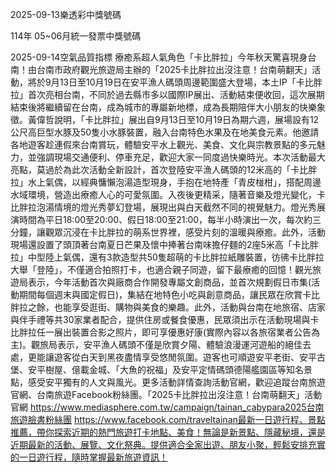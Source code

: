 
2025-09-13樂透彩中獎號碼

                                
114年 05~06月統一發票中獎號碼
                             
2025-09-14空氣品質指標
                              療癒系超人氣角色「卡比胖拉」今年秋天驚喜現身台南！由台南市政府觀光旅遊局主辦的「2025卡比胖拉出沒注意！台南萌翻天」活動，將於9月13日至10月19日在安平漁人碼頭周邊範圍盛大登場，本土IP「卡比胖拉」首次亮相台南，不同於過去縣市多以國際IP展出、活動結束便收回，這次展期結束後將繼續留在台南，成為城市的專屬新地標，成為長期陪伴大小朋友的快樂象徵。黃偉哲說明，「卡比胖拉」展出自9月13日至10月19日為期六週，展場設有12公尺高巨型水豚及50隻小水豚裝置，融入台南特色水果及在地美食元素。他邀請各地遊客趁連假來台南賞玩，體驗安平水上觀光、美食、文化與宗教景點的多元魅力，並強調現場交通便利、停車充足，歡迎大家一同度過快樂時光。本次活動最大亮點，莫過於為此次活動全新設計，首次登陸安平漁人碼頭的12米高的「卡比胖拉」水上氣偶，以經典慵懶泡湯造型現身，手抱在地特產「青皮椪柑」，搭配周邊水域環境，營造出療癒人心的可愛氛圍。入夜後更精采，隨著音樂及燈光變化，卡比胖拉泡湯情境的燈光秀夢幻登場，展現出與白天截然不同的視覺魅力。燈光秀展演時間為平日18:00至20:00、假日18:00至21:00，每半小時演出一次，每次約三分鐘，讓觀眾沉浸在卡比胖拉的萌系世界裡，感受片刻的溫暖與療癒。此外，活動現場還設置了頭頂著台南夏日芒果及懷中捧著台南味擔仔麵的2座5米高「卡比胖拉」中型陸上氣偶，還有3款造型共50隻超萌的卡比胖拉紙雕裝置，彷彿卡比胖拉大舉「登陸」，不僅適合拍照打卡，也適合親子同遊，留下最療癒的回憶！觀光旅遊局表示，今年活動首次與廠商合作開發專屬文創商品，並首次規劃假日市集(活動期間每個週末與國定假日)，集結在地特色小吃與創意商品，讓民眾在欣賞卡比胖拉之餘，也能享受逛街、購物與美食的樂趣。此外，活動與台南在地旅宿、店家與伴手禮等共30家業者配合，提供住房或餐食優惠，民眾須出示在活動現場與卡比胖拉任一展出裝置合影之照片，即可享優惠好康(實際內容以各旅宿業者公告為主)。觀旅局表示，安平漁人碼頭不僅是欣賞夕陽、體驗浪漫運河遊船的絕佳去處，更能讓遊客從白天到黑夜盡情享受悠閒氛圍。遊客也可順遊安平老街、安平古堡、安平樹屋、億載金城、「大魚的祝福」及安平定情碼頭德陽艦園區等知名景點，感受安平獨有的人文與風光。更多活動詳情查詢活動官網，歡迎追蹤台南旅遊官網、台南旅遊Facebook粉絲團。「2025卡比胖拉出沒注意！台南萌翻天」活動官網 https://www.mediasphere.com.tw/campaign/tainan_cabypara2025台南旅遊臉書粉絲團 https://www.facebook.com/traveltainan最新一日遊行程、景點推薦，帶你探索近期的熱門旅遊打卡地點、美食！無論是新景點、隱藏秘境，還是近期最新的活動、展覽、文化祭典。提供適合全家出遊、朋友小聚，輕鬆安排充實的一日遊行程，隨時掌握最新旅遊資訊！